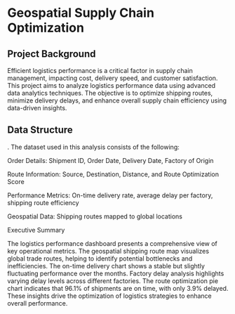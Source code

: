# Geospatial Supply Chain Optimization

## Project Background

Efficient logistics performance is a critical factor in supply chain management, impacting cost, delivery speed, and customer satisfaction. This project aims to analyze logistics performance data using advanced data analytics techniques. The objective is to optimize shipping routes, minimize delivery delays, and enhance overall supply chain efficiency using data-driven insights.


## Data Structure

. The dataset used in this analysis consists of the following:

Order Details: Shipment ID, Order Date, Delivery Date, Factory of Origin

Route Information: Source, Destination, Distance, and Route Optimization Score

Performance Metrics: On-time delivery rate, average delay per factory, shipping route efficiency

Geospatial Data: Shipping routes mapped to global locations

Executive Summary

The logistics performance dashboard presents a comprehensive view of key operational metrics. The geospatial shipping route map visualizes global trade routes, helping to identify potential bottlenecks and inefficiencies. The on-time delivery chart shows a stable but slightly fluctuating performance over the months. Factory delay analysis highlights varying delay levels across different factories. The route optimization pie chart indicates that 96.1% of shipments are on time, with only 3.9% delayed. These insights drive the optimization of logistics strategies to enhance overall performance.


